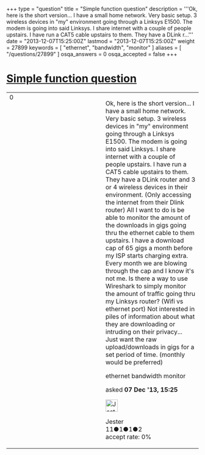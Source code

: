 +++
type = "question"
title = "Simple function question"
description = '''Ok, here is the short version... I have a small home network. Very basic setup. 3 wireless devices in &quot;my&quot; environment going through a Linksys E1500. The modem is going into said Linksys. I share internet with a couple of people upstairs. I have run a CAT5 cable upstairs to them. They have a DLink r...'''
date = "2013-12-07T15:25:00Z"
lastmod = "2013-12-07T15:25:00Z"
weight = 27899
keywords = [ "ethernet", "bandwidth", "monitor" ]
aliases = [ "/questions/27899" ]
osqa_answers = 0
osqa_accepted = false
+++

<div class="headNormal">

# [Simple function question](/questions/27899/simple-function-question)

</div>

<div id="main-body">

<div id="askform">

<table id="question-table" style="width:100%;"><colgroup><col style="width: 50%" /><col style="width: 50%" /></colgroup><tbody><tr class="odd"><td style="width: 30px; vertical-align: top"><div class="vote-buttons"><div id="post-27899-score" class="post-score" title="current number of votes">0</div><div id="favorite-count" class="favorite-count"></div></div></td><td><div id="item-right"><div class="question-body"><p>Ok, here is the short version... I have a small home network. Very basic setup. 3 wireless devices in "my" environment going through a Linksys E1500. The modem is going into said Linksys. I share internet with a couple of people upstairs. I have run a CAT5 cable upstairs to them. They have a DLink router and 3 or 4 wireless devices in their environment. (Only accessing the internet from their Dlink router) All I want to do is be able to monitor the amount of the downloads in gigs going thru the ethernet cable to them upstairs. I have a download cap of 65 gigs a month before my ISP starts charging extra. Every month we are blowing through the cap and I know it's not me. Is there a way to use Wireshark to simply monitor the amount of traffic going thru my Linksys router? (Wifi vs ethernet port) Not interested in piles of information about what they are downloading or intruding on their privacy... Just want the raw upload/downloads in gigs for a set period of time. (monthly would be preferred)</p></div><div id="question-tags" class="tags-container tags">ethernet bandwidth monitor</div><div id="question-controls" class="post-controls"></div><div class="post-update-info-container"><div class="post-update-info post-update-info-user"><p>asked <strong>07 Dec '13, 15:25</strong></p><img src="https://secure.gravatar.com/avatar/01d2d2bf87582820071c415c387eceb4?s=32&amp;d=identicon&amp;r=g" class="gravatar" width="32" height="32" alt="Jester&#39;s gravatar image" /><p>Jester<br />
<span class="score" title="11 reputation points">11</span><span title="1 badges"><span class="badge1">●</span><span class="badgecount">1</span></span><span title="1 badges"><span class="silver">●</span><span class="badgecount">1</span></span><span title="2 badges"><span class="bronze">●</span><span class="badgecount">2</span></span><br />
<span class="accept_rate" title="Rate of the user&#39;s accepted answers">accept rate:</span> <span title="Jester has no accepted answers">0%</span></p></div></div><div id="comments-container-27899" class="comments-container"></div><div id="comment-tools-27899" class="comment-tools"></div><div class="clear"></div><div id="comment-27899-form-container" class="comment-form-container"></div><div class="clear"></div></div></td></tr></tbody></table>

</div>

</div>

